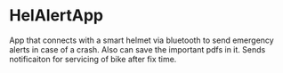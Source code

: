 # HelAlertApp
App that connects with a smart helmet via bluetooth to send emergency alerts in case of a crash. Also can save the important pdfs in it. Sends notificaiton for servicing of bike after fix time.
